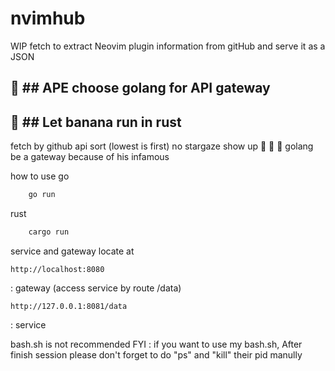 # nvimhub
WIP
fetch to extract Neovim plugin information from gitHub and serve it as a JSON

## 🦍 ## APE choose golang for API gateway
## 🍌 ## Let banana run in rust

fetch by github api
sort (lowest is first)
no stargaze show up 🦍 🦍
🦍 golang be a gateway because of his infamous

how to use
go
```bash
    go run
```
rust

```bash
    cargo run
```
service and gateway locate at

```
http://localhost:8080
```
: gateway (access service by route /data)

```
http://127.0.0.1:8081/data
```
: service


bash.sh is not recommended
FYI : if you want to use my bash.sh, After finish session please don't forget to do "ps" and "kill" their pid manully
